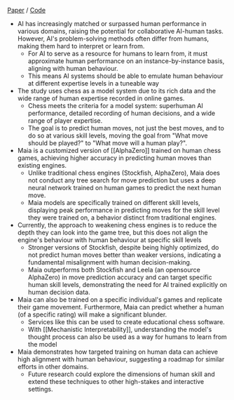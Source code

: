 [Paper](https://arxiv.org/pdf/2006.01855) /  [Code](https://github.com/CSSLab/maia-chess)

- AI has increasingly matched or surpassed human performance in various domains, raising the potential for collaborative AI-human tasks. However, AI's problem-solving methods often differ from humans, making them hard to interpret or learn from.
	- For AI to serve as a resource for humans to learn from, it must approximate human performance on an instance-by-instance basis, aligning with human behaviour.
	- This means AI systems should be able to emulate human behaviour at different expertise levels in a tuneable way
- The study uses chess as a model system due to its rich data and the wide range of human expertise recorded in online games.
	- Chess meets the criteria for a model system: superhuman AI performance, detailed recording of human decisions, and a wide range of player expertise.
	- The goal is to predict human moves, not just the best moves, and to do so at various skill levels, moving the goal from "What move should be played?" to "What move will a human play?".
- Maia is a customized version of [[AlphaZero]] trained on human chess games, achieving higher accuracy in predicting human moves than existing engines.
	- Unlike traditional chess engines (Stockfish, AlphaZero), Maia does not conduct any tree search for move prediction but uses a deep neural network trained on human games to predict the next human move.
	- Maia models are specifically trained on different skill levels, displaying peak performance in predicting moves for the skill level they were trained on, a behavior distinct from traditional engines.
- Currently, the approach to weakening chess engines is to reduce the depth they can look into the game tree, but this does not align the engine's behaviour with human behaviour at specific skill levels
	- Stronger versions of Stockfish, despite being highly optimized, do not predict human moves better than weaker versions, indicating a fundamental misalignment with human decision-making.
	- Maia outperforms both Stockfish and Leela (an opensource AlphaZero) in move prediction accuracy and can target specific human skill levels, demonstrating the need for AI trained explicitly on human decision data.
- Maia can also be trained on a specific individual's games and replicate their game movement. Furthermore, Maia can predict whether a human (of a specific rating) will make a significant blunder.
	- Services like this can be used to create educational chess software.
	- With [[Mechanistic Interpretability]], understanding the model's thought process can also be used as a way for humans to learn from the model
- Maia demonstrates how targeted training on human data can achieve high alignment with human behaviour, suggesting a roadmap for similar efforts in other domains.
	- Future research could explore the dimensions of human skill and extend these techniques to other high-stakes and interactive settings.